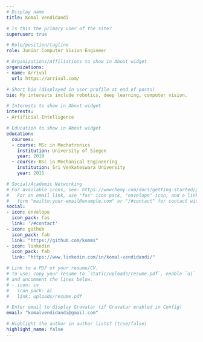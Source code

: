 ```yaml
---
# Display name
title: Komal Vendidandi

# Is this the primary user of the site?
superuser: true

# Role/position/tagline
role: Junior Computer Vision Engineer

# Organizations/Affiliations to show in About widget
organizations:
- name: Arrival
  url: https://arrival.com/

# Short bio (displayed in user profile at end of posts)
bio: My interests include robotics, deep learning, computer vision.

# Interests to show in About widget
interests:
- Artificial Intelligence

# Education to show in About widget
education:
  courses:
  - course: MSc in Mechatronics
    institution: University of Siegen
    year: 2019
  - course: BSc in Mechanical Engineering
    institution: Sri Venkateswara University
    year: 2015

# Social/Academic Networking
# For available icons, see: https://wowchemy.com/docs/getting-started/page-builder/#icons
#   For an email link, use "fas" icon pack, "envelope" icon, and a link in the
#   form "mailto:your-email@example.com" or "/#contact" for contact widget.
social:
- icon: envelope
  icon_pack: fas
  link: '/#contact'
- icon: github
  icon_pack: fab
  link: "https://github.com/komms"
- icon: linkedin
  icon_pack: fab
  link: "https://www.linkedin.com/in/komal-vendidandi/"

# Link to a PDF of your resume/CV.
# To use: copy your resume to `static/uploads/resume.pdf`, enable `ai` icons in `params.toml`, 
# and uncomment the lines below.
# - icon: cv
#   icon_pack: ai
#   link: uploads/resume.pdf

# Enter email to display Gravatar (if Gravatar enabled in Config)
email: "komalvendidandi@gmail.com"

# Highlight the author in author lists? (true/false)
highlight_name: false
---
```

